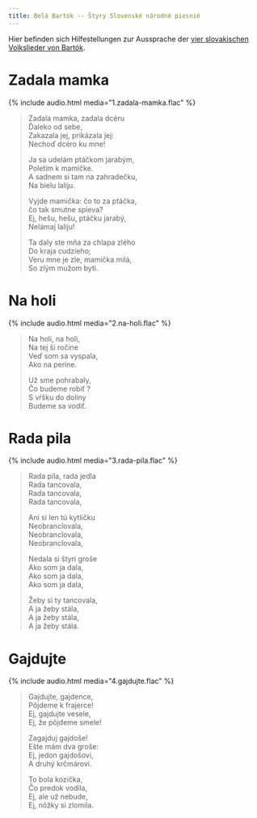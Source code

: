 ```yaml
---
title: Belá Bartók -- Štyry Slovenské národné piesnié
---
```


Hier befinden sich Hilfestellungen zur Aussprache der
[vier slovakischen Volkslieder von Bartók](
http://imslp.org/wiki/4_Slovak_Folksongs,_Sz.70_(Bart%C3%B3k,_B%C3%A9la)).


Zadala mamka
============

{% include audio.html media="1.zadala-mamka.flac" %}

> Zadala mamka, zadala dcéru  
> Ďaleko od sebe,  
> Zakazala jej, prikázala jej:  
> Nechoď dcéro ku mne!  
>  
> Ja sa udelám ptáčkom jarabým,  
> Poletím k mamičke.  
> A sadnem si tam na zahradečku,  
> Na bielu laliju.  
>   
> Vyjde mamička: čo to za ptáčka,  
> čo tak smutne spieva?  
> Ej, hešu, hešu, ptáčku jarabý,  
> Nelámaj laliju!  
>   
> Ta daly ste mňa za chlapa zlého  
> Do kraja cudzieho;  
> Veru mne je zle, mamička milá,  
> So zlým mužom byti.  



Na holi
=======

{% include audio.html media="2.na-holi.flac" %}

> Na holi, na holi,  
> Na tej ši ročine  
> Veď som sa vyspala,  
> Ako na perine.  
>   
> Už sme pohrabaly,  
> Čo budeme robiť ?  
> S vŕšku do doliny  
> Budeme sa vodiť.  



Rada pila
=========

{% include audio.html media="3.rada-pila.flac" %}

> Rada pila, rada jedla  
> Rada tancovala,  
> Rada tancovala,  
> Rada tancovala,  
>   
> Ani si len tú kytličku  
> Neobranclovala,  
> Neobranclovala,  
> Neobranclovala,  
>   
> Nedala si štyri groše  
> Ako som ja dala,  
> Ako som ja dala,  
> Ako som ja dala,  
>   
> Žeby si ty tancovala,  
> A ja žeby stála,  
> A ja žeby stála,  
> A ja žeby stála.  



Gajdujte
========

{% include audio.html media="4.gajdujte.flac" %}

> Gajdujte, gajdence,  
> Pôjdeme k frajerce!  
> Ej, gajdujte vesele,  
> Ej, že pôjdeme smele!  
>   
> Zagajduj gajdoše!  
> Ešte mám dva groše:  
> Ej, jedon gajdošovi,  
> A druhý krčmárovi.  
>   
> To bola kozička,  
> Čo predok vodila,  
> Ej, ale už nebude,  
> Ej, nôžky si zlomila.  
